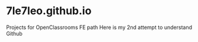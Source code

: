 # 7le7leo.github.io
Projects for OpenClassrooms FE path
Here is my 2nd attempt to understand Github
